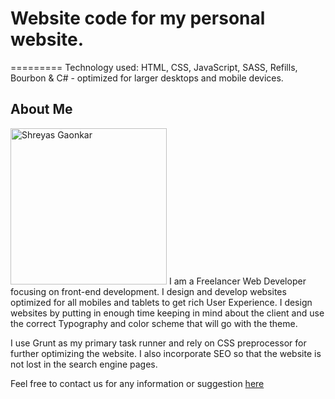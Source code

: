 # Website code for my personal website.
=========
Technology used: HTML, CSS, JavaScript, SASS, Refills, Bourbon & C# - optimized for larger desktops and mobile devices. 

## About Me

<img src="http://beta.shreyasg.com/images/srg.png" width="250" alt="Shreyas Gaonkar">
I am a Freelancer Web Developer focusing on front-end development. I design and develop websites optimized for all mobiles and tablets to get rich User Experience. I design websites by putting in enough time keeping in mind about the client and use the correct Typography and color scheme that will go with the theme.

I use Grunt as my primary task runner and rely on CSS preprocessor for further optimizing the website. I also incorporate SEO so that the website is not lost in the search engine pages.

Feel free to contact us for any information or suggestion [here](mailto:shreyas.gaonkar@yahoo.com)
